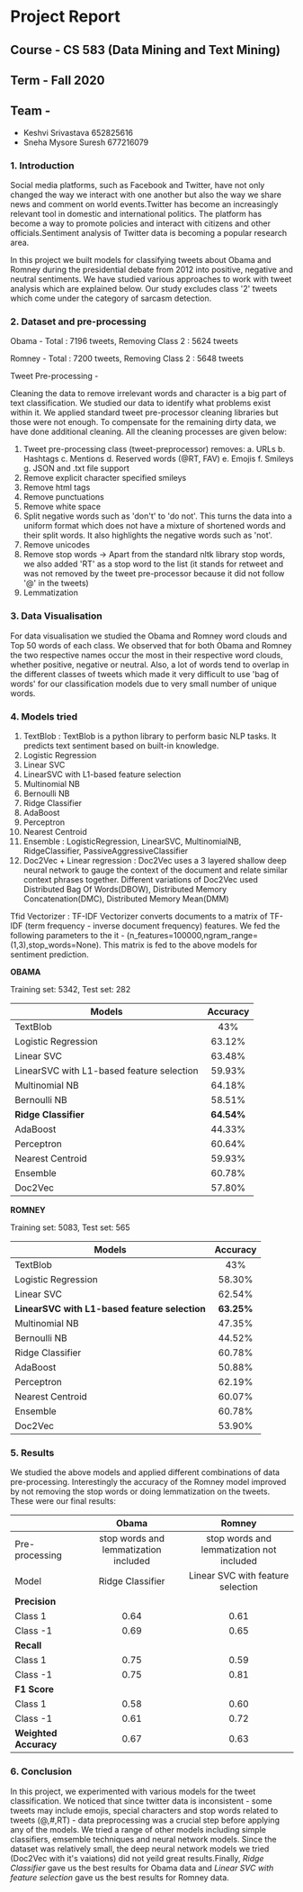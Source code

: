 # Project Report
## Course - CS 583 (Data Mining and Text Mining)
## Term - Fall 2020

## Team - 
- Keshvi Srivastava           652825616
- Sneha Mysore Suresh   677216079

### 1. Introduction

Social media platforms, such as Facebook and Twitter, have not only changed the way we interact with one another but also the way we share news and comment on world events.Twitter has become an increasingly relevant tool in domestic and international politics. The platform has become a way to promote policies and interact with citizens and other officials.Sentiment analysis of Twitter data is becoming a popular research area. 

In this project we built models for classifying tweets about Obama and Romney during the presidential debate from 2012 into positive, negative and neutral sentiments. We have studied various approaches to work with tweet analysis which are explained below. Our study excludes class '2' tweets which come under the category of sarcasm detection.

### 2. Dataset and pre-processing

Obama -  Total : 7196 tweets, Removing Class 2  : 5624 tweets

Romney - Total : 7200 tweets, Removing Class 2  : 5648 tweets

Tweet Pre-processing -

Cleaning the data to remove irrelevant words and character is a big part of text classification. We studied our data to identify what problems exist within it. We applied standard tweet pre-processor cleaning libraries but those were not enough. To compensate for the remaining dirty data, we have done additional cleaning. All the cleaning processes are given below:

1. Tweet pre-processing class (tweet-preprocessor) removes: 
      a. URLs
      b. Hashtags
      c. Mentions
      d. Reserved words (@RT, FAV)
      e. Emojis 
      f. Smileys
      g. JSON and .txt file support
2. Remove explicit character specified smileys
3. Remove html tags
4. Remove punctuations
5. Remove white space
6. Split negative words such as 'don't' to 'do not'. This turns the data into a uniform format which does not have a mixture of shortened words and their split words. It also highlights the negative words such as 'not'.
7. Remove unicodes
8. Remove stop words -> Apart from the standard nltk library stop words, we also added 'RT' as a stop word to the list (it stands for retweet and was not removed by the tweet pre-processor because it did not follow '@' in the tweets)
9. Lemmatization

### 3. Data Visualisation

For data visualisation we studied the Obama and Romney word clouds and Top 50 words of each class. We observed that for both Obama and Romney the two respective names occur the most in their respective word clouds, whether positive, negative or neutral. Also, a lot of words tend to overlap in the different classes of tweets which made it very difficult to use 'bag of words' for our classification models due to very small number of unique words.

### 4. Models tried

1. TextBlob : TextBlob is a python library to perform basic NLP tasks. It predicts text sentiment based on built-in knowledge.
2. Logistic Regression
3. Linear SVC
4. LinearSVC with L1-based feature selection
5. Multinomial NB
6. Bernoulli NB
7. Ridge Classifier
8. AdaBoost
9. Perceptron
10. Nearest Centroid
11. Ensemble : LogisticRegression, LinearSVC, MultinomialNB, RidgeClassifier, PassiveAggressiveClassifier
12. Doc2Vec + Linear regression : Doc2Vec uses a 3 layered shallow deep neural network to gauge the context of the document and relate similar context phrases together. Different variations of Doc2Vec used Distributed Bag Of Words(DBOW), Distributed Memory Concatenation(DMC), Distributed Memory Mean(DMM)

Tfid Vectorizer : TF-IDF Vectorizer converts documents to a matrix of TF-IDF (term frequency - inverse document frequency) features. We fed the following parameters to the it - (n_features=100000,ngram_range=(1,3),stop_words=None). This matrix is fed to the above models for sentiment prediction.

**OBAMA**

Training set:   5342,	Test set:  282

|                 Models                     |    Accuracy   |
|--------------------------------------------|:-------------:|
| TextBlob                                   |      43%      |
| Logistic Regression                        |     63.12%    |
| Linear SVC                                 |     63.48%    |
| LinearSVC with L1-based feature selection  |     59.93%    |
| Multinomial NB                             |     64.18%    |
| Bernoulli NB                               |     58.51%    |
| **Ridge Classifier**                       |   **64.54%**  |
| AdaBoost                                   |     44.33%    |
| Perceptron                                 |     60.64%    |
| Nearest Centroid                           |     59.93%    |
| Ensemble                                   |     60.78%    |
| Doc2Vec                                    |     57.80%    |

**ROMNEY**

Training set:   5083,	Test set:  565

|                 Models                     |    Accuracy   |
|--------------------------------------------|:-------------:|
| TextBlob                                   |      43%      |
| Logistic Regression                        |     58.30%    |
| Linear SVC                                 |     62.54%    |
| **LinearSVC with L1-based feature selection**  |     **63.25%**    |
| Multinomial NB                             |     47.35%    |
| Bernoulli NB                               |     44.52%    |
| Ridge Classifier                           |     60.78%    |
| AdaBoost                                   |     50.88%    |
| Perceptron                                 |     62.19%    |
| Nearest Centroid                           |     60.07%    |
| Ensemble                                   |     60.78%    |
| Doc2Vec                                    | 53.90% |

### 5. Results

We studied the above models and applied different combinations of data pre-processing. Interestingly the accuracy of the Romney model improved by not removing the stop words or doing lemmatization on the tweets. These were our final results:

|                     |               Obama                          |                      Romney                  |
|---------------------|:--------------------------------------------:|:--------------------------------------------:|
|  Pre-processing     |    stop words and lemmatization included     |  stop words and lemmatization not included   |
|      Model          |            Ridge Classifier                  | Linear SVC with feature selection            |
|    **Precision**        |
|     Class 1         |                 0.64                         |                        0.61                  |
|     Class -1        |                 0.69                         |                        0.65                  |
|    **Recall**           |                                              |                                              |
|     Class 1         |                 0.75                         |                        0.59                  |
|     Class -1        |                 0.75                         |                        0.81                  |
|    **F1 Score**         |                                              |                                              |
|     Class 1         |                 0.58                         |                        0.60                  |
|     Class -1        |                 0.61                         |                        0.72                  |
|  **Weighted Accuracy**  |                 0.67                         |                        0.63                  |

### 6. Conclusion

In this project, we experimented with various models for the tweet classification. We noticed that since twitter data is inconsistent - some tweets may include emojis, special characters and stop words related to tweets (@,#,RT) - data preprocessing was a crucial step before applying any of the models. We tried a range of other models including simple classifiers, emsemble techniques and neural network models. Since the dataset was relatively small, the deep neural network models we tried (Doc2Vec with it's vaiations) did not yeild great results.Finally, *Ridge Classifier* gave us the best results for Obama data and *Linear SVC with feature selection* gave us the best results for Romney data.
